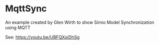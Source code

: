 # MqttSync
An example created by Glen Wirth to show Simio Model Synchronization using MQTT

See:
https://youtu.be/UBFQXoiDhSg
